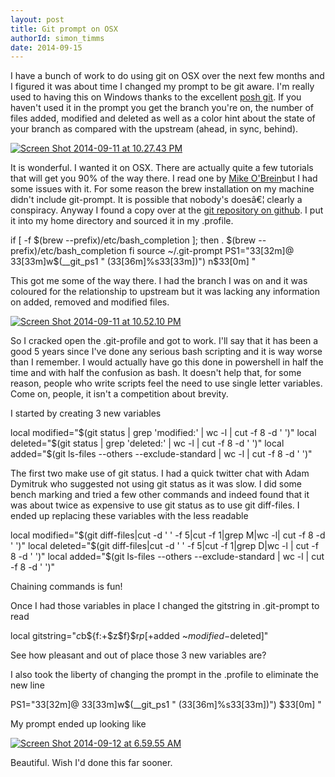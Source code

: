 ```yaml
---
layout: post
title: Git prompt on OSX
authorId: simon_timms
date: 2014-09-15
---
```


I have a bunch of work to do using git on OSX over the next few months and I figured it was about time I changed my prompt to be git aware. I'm really used to having this on Windows thanks to the excellent [posh git](https://github.com/dahlbyk/posh-git). If you haven't used it in the prompt you get the branch you're on, the number of files added, modified and deleted as well as a color hint about the state of your branch as compared with the upstream (ahead, in sync, behind).

[![Screen Shot 2014-09-11 at 10.27.43 PM](http://stimms.files.wordpress.com/2014/09/screen-shot-2014-09-11-at-10-27-43-pm.jpg?w=300)](https://stimms.files.wordpress.com/2014/09/screen-shot-2014-09-11-at-10-27-43-pm.jpg)

It is wonderful. I wanted it on OSX. There are actually quite a few tutorials that will get you 90% of the way there. I read one by [Mike O'Brein](http://www.mikeobrien.net/blog/osx-git-bash-prompt/)but I had some issues with it. For some reason the brew installation on my machine didn't include git-prompt. It is possible that nobody's doesâ€¦ clearly a conspiracy. Anyway I found a copy over at the [git repository on github](https://github.com/git/git/blob/master/contrib/completion/git-prompt.sh). I put it into my home directory and sourced it in my .profile.

if [ -f $(brew --prefix)/etc/bash_completion ]; then . $(brew --prefix)/etc/bash_completion fi source ~/.git-prompt PS1="33[32m]@ 33[33m]w$(__git_ps1 " (33[36m]%s33[33m])") n$33[0m] "

This got me some of the way there. I had the branch I was on and it was coloured for the relationship to upstream but it was lacking any information on added, removed and modified files.

[![Screen Shot 2014-09-11 at 10.52.10 PM](http://stimms.files.wordpress.com/2014/09/screen-shot-2014-09-11-at-10-52-10-pm.jpg?w=300)](https://stimms.files.wordpress.com/2014/09/screen-shot-2014-09-11-at-10-52-10-pm.jpg)

So I cracked open the .git-profile and got to work. I'll say that it has been a good 5 years since I've done any serious bash scripting and it is way worse than I remember. I would actually have go this done in powershell in half the time and with half the confusion as bash. It doesn't help that, for some reason, people who write scripts feel the need to use single letter variables. Come on, people, it isn't a competition about brevity.

I started by creating 3 new variables

local modified="$(git status | grep 'modified:' | wc -l | cut -f 8 -d ' ')" local deleted="$(git status | grep 'deleted:' | wc -l | cut -f 8 -d ' ')" local added="$(git ls-files --others --exclude-standard | wc -l | cut -f 8 -d ' ')"

The first two make use of git status. I had a quick twitter chat with Adam Dymitruk who suggested not using git status as it was slow. I did some bench marking and tried a few other commands and indeed found that it was about twice as expensive to use git status as to use git diff-files. I ended up replacing these variables with the less readable

local modified="$(git diff-files|cut -d ' ' -f 5|cut -f 1|grep M|wc -l| cut -f 8 -d ' ')" local deleted="$(git diff-files|cut -d ' ' -f 5|cut -f 1|grep D|wc -l | cut -f 8 -d ' ')" local added="$(git ls-files --others --exclude-standard | wc -l | cut -f 8 -d ' ')"

Chaining commands is fun!

Once I had those variables in place I changed the gitstring in .git-prompt to read

local gitstring="$c$b${f:+$z$f}$r$p [+$added ~$modified -$deleted]"

See how pleasant and out of place those 3 new variables are?

I also took the liberty of changing the prompt in the .profile to eliminate the new line

PS1="33[32m]@ 33[33m]w$(__git_ps1 " (33[36m]%s33[33m])") $33[0m] "

My prompt ended up looking like

[![Screen Shot 2014-09-12 at 6.59.55 AM](http://stimms.files.wordpress.com/2014/09/screen-shot-2014-09-12-at-6-59-55-am.jpg?w=300)](https://stimms.files.wordpress.com/2014/09/screen-shot-2014-09-12-at-6-59-55-am.jpg)

Beautiful. Wish I'd done this far sooner.



